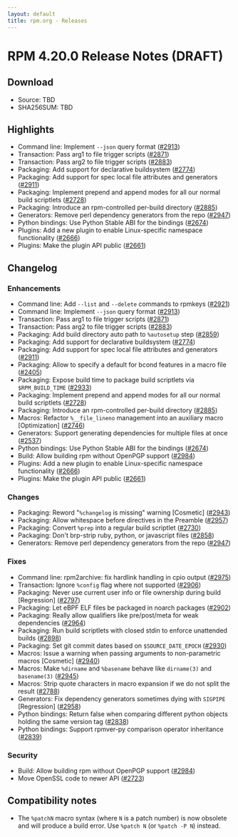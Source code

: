 ```yaml
---
layout: default
title: rpm.org - Releases
---
```


# RPM 4.20.0 Release Notes (DRAFT)

## Download
* Source: TBD
* SHA256SUM: TBD

## Highlights
* Command line: Implement `--json` query format ([#2913](https://github.com/rpm-software-management/rpm/pull/2913))
* Transaction: Pass arg1 to file trigger scripts ([#2871](https://github.com/rpm-software-management/rpm/pull/2871))
* Transaction: Pass arg2 to file trigger scripts ([#2883](https://github.com/rpm-software-management/rpm/pull/2883))
* Packaging: Add support for declarative buildsystem ([#2774](https://github.com/rpm-software-management/rpm/pull/2774))
* Packaging: Add support for spec local file attributes and generators ([#2911](https://github.com/rpm-software-management/rpm/pull/2911))
* Packaging: Implement prepend and append modes for all our normal build scriptlets ([#2728](https://github.com/rpm-software-management/rpm/pull/2728))
* Packaging: Introduce an rpm-controlled per-build directory ([#2885](https://github.com/rpm-software-management/rpm/pull/2885))
* Generators: Remove perl dependency generators from the repo ([#2947](https://github.com/rpm-software-management/rpm/pull/2947))
* Python bindings: Use Python Stable ABI for the bindings ([#2674](https://github.com/rpm-software-management/rpm/pull/2674))
* Plugins: Add a new plugin to enable Linux-specific namespace functionality ([#2666](https://github.com/rpm-software-management/rpm/pull/2666))
* Plugins: Make the plugin API public ([#2661](https://github.com/rpm-software-management/rpm/pull/2661))

## Changelog
### Enhancements
* Command line: Add `--list` and `--delete` commands to rpmkeys ([#2921](https://github.com/rpm-software-management/rpm/pull/2921))
* Command line: Implement `--json` query format ([#2913](https://github.com/rpm-software-management/rpm/pull/2913))
* Transaction: Pass arg1 to file trigger scripts ([#2871](https://github.com/rpm-software-management/rpm/pull/2871))
* Transaction: Pass arg2 to file trigger scripts ([#2883](https://github.com/rpm-software-management/rpm/pull/2883))
* Packaging: Add build directory auto path to `%autosetup` step ([#2859](https://github.com/rpm-software-management/rpm/pull/2859))
* Packaging: Add support for declarative buildsystem ([#2774](https://github.com/rpm-software-management/rpm/pull/2774))
* Packaging: Add support for spec local file attributes and generators ([#2911](https://github.com/rpm-software-management/rpm/pull/2911))
* Packaging: Allow to specify a default for bcond features in a macro file ([#2405](https://github.com/rpm-software-management/rpm/pull/2405))
* Packaging: Expose build time to package build scriptlets via `$RPM_BUILD_TIME` ([#2933](https://github.com/rpm-software-management/rpm/pull/2933))
* Packaging: Implement prepend and append modes for all our normal build scriptlets ([#2728](https://github.com/rpm-software-management/rpm/pull/2728))
* Packaging: Introduce an rpm-controlled per-build directory ([#2885](https://github.com/rpm-software-management/rpm/pull/2885))
* Macros: Refactor `%__file_lineno` management into an auxiliary macro [Optimization] ([#2746](https://github.com/rpm-software-management/rpm/pull/2746))
* Generators: Support generating dependencies for multiple files at once ([#2537](https://github.com/rpm-software-management/rpm/pull/2537))
* Python bindings: Use Python Stable ABI for the bindings ([#2674](https://github.com/rpm-software-management/rpm/pull/2674))
* Build: Allow building rpm without OpenPGP support ([#2984](https://github.com/rpm-software-management/rpm/pull/2984))
* Plugins: Add a new plugin to enable Linux-specific namespace functionality ([#2666](https://github.com/rpm-software-management/rpm/pull/2666))
* Plugins: Make the plugin API public ([#2661](https://github.com/rpm-software-management/rpm/pull/2661))

### Changes
* Packaging: Reword "`%changelog` is missing" warning [Cosmetic] ([#2943](https://github.com/rpm-software-management/rpm/pull/2943))
* Packaging: Allow whitespace before directives in the Preamble ([#2957](https://github.com/rpm-software-management/rpm/pull/2957))
* Packaging: Convert `%prep` into a regular build scriptlet ([#2730](https://github.com/rpm-software-management/rpm/pull/2730))
* Packaging: Don't brp-strip ruby, python, or javascript files ([#2858](https://github.com/rpm-software-management/rpm/pull/2858))
* Generators: Remove perl dependency generators from the repo ([#2947](https://github.com/rpm-software-management/rpm/pull/2947))

### Fixes
* Command line: rpm2archive: fix hardlink handling in cpio output ([#2975](https://github.com/rpm-software-management/rpm/pull/2975))
* Transaction: Ignore `%config` flag where not supported ([#2906](https://github.com/rpm-software-management/rpm/pull/2906))
* Packaging: Never use current user info or file ownership during build [Regression] ([#2797](https://github.com/rpm-software-management/rpm/pull/2797))
* Packaging: Let eBPF ELF files be packaged in noarch packages ([#2902](https://github.com/rpm-software-management/rpm/pull/2902))
* Packaging: Really allow qualifiers like pre/post/meta for weak dependencies ([#2964](https://github.com/rpm-software-management/rpm/pull/2964))
* Packaging: Run build scriptlets with closed stdin to enforce unattended builds ([#2898](https://github.com/rpm-software-management/rpm/pull/2898))
* Packaging: Set git commit dates based on `$SOURCE_DATE_EPOCH` ([#2930](https://github.com/rpm-software-management/rpm/pull/2930))
* Macros: Issue a warning when passing arguments to non-parametric macros [Cosmetic] ([#2940](https://github.com/rpm-software-management/rpm/pull/2940))
* Macros: Make `%dirname` and `%basename` behave like `dirname(3)` and `basename(3)` ([#2945](https://github.com/rpm-software-management/rpm/pull/2945))
* Macros: Strip quote characters in macro expansion if we do not split the result ([#2788](https://github.com/rpm-software-management/rpm/pull/2788))
* Generators: Fix dependency generators sometimes dying with `SIGPIPE` [Regression] ([#2958](https://github.com/rpm-software-management/rpm/pull/2958))
* Python bindings: Return false when comparing different python objects holding the same version tag ([#2838](https://github.com/rpm-software-management/rpm/pull/2838))
* Python bindings: Support rpmver-py comparison operator inheritance ([#2839](https://github.com/rpm-software-management/rpm/pull/2839))

### Security
* Build: Allow building rpm without OpenPGP support ([#2984](https://github.com/rpm-software-management/rpm/pull/2984))
* Move OpenSSL code to newer API ([#2723](https://github.com/rpm-software-management/rpm/pull/2723))

## Compatibility notes
* The `%patchN` macro syntax (where `N` is a patch number) is now obsolete and
  will produce a build error.  Use `%patch N` (or `%patch -P N`) instead.
